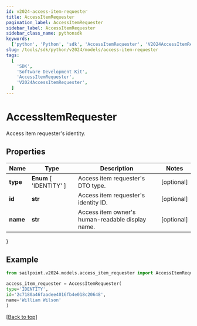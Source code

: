 ```yaml
---
id: v2024-access-item-requester
title: AccessItemRequester
pagination_label: AccessItemRequester
sidebar_label: AccessItemRequester
sidebar_class_name: pythonsdk
keywords:
  ['python', 'Python', 'sdk', 'AccessItemRequester', 'V2024AccessItemRequester']
slug: /tools/sdk/python/v2024/models/access-item-requester
tags:
  [
    'SDK',
    'Software Development Kit',
    'AccessItemRequester',
    'V2024AccessItemRequester',
  ]
---
```


# AccessItemRequester

Access item requester's identity.

## Properties

| Name | Type | Description | Notes |
| --- | --- | --- | --- |
| **type** | **Enum** [ 'IDENTITY' ] | Access item requester's DTO type. | [optional] |
| **id** | **str** | Access item requester's identity ID. | [optional] |
| **name** | **str** | Access item owner's human-readable display name. | [optional] |

}

## Example

```python
from sailpoint.v2024.models.access_item_requester import AccessItemRequester

access_item_requester = AccessItemRequester(
type='IDENTITY',
id='2c7180a46faadee4016fb4e018c20648',
name='William Wilson'
)

```

[[Back to top]](#)
